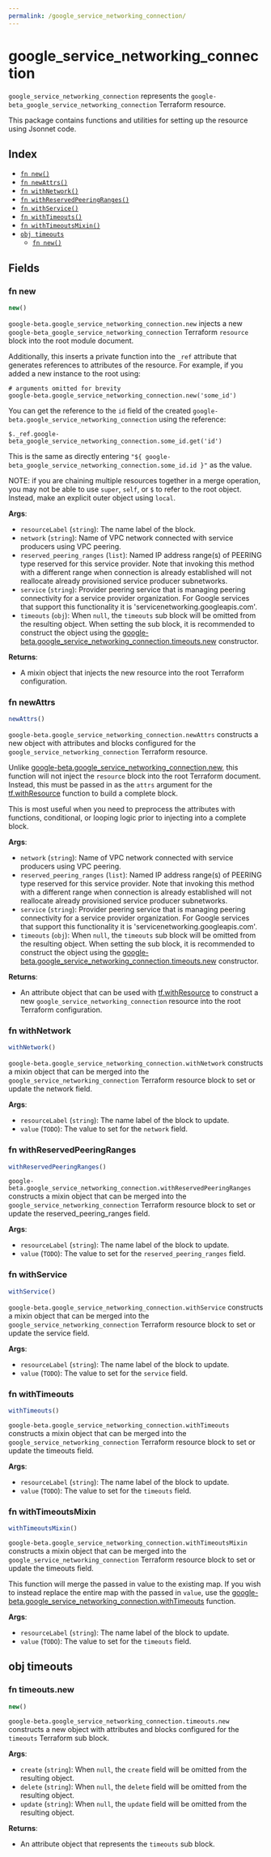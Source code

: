 ```yaml
---
permalink: /google_service_networking_connection/
---
```


# google_service_networking_connection

`google_service_networking_connection` represents the `google-beta_google_service_networking_connection` Terraform resource.



This package contains functions and utilities for setting up the resource using Jsonnet code.


## Index

* [`fn new()`](#fn-new)
* [`fn newAttrs()`](#fn-newattrs)
* [`fn withNetwork()`](#fn-withnetwork)
* [`fn withReservedPeeringRanges()`](#fn-withreservedpeeringranges)
* [`fn withService()`](#fn-withservice)
* [`fn withTimeouts()`](#fn-withtimeouts)
* [`fn withTimeoutsMixin()`](#fn-withtimeoutsmixin)
* [`obj timeouts`](#obj-timeouts)
  * [`fn new()`](#fn-timeoutsnew)

## Fields

### fn new

```ts
new()
```


`google-beta.google_service_networking_connection.new` injects a new `google-beta_google_service_networking_connection` Terraform `resource`
block into the root module document.

Additionally, this inserts a private function into the `_ref` attribute that generates references to attributes of the
resource. For example, if you added a new instance to the root using:

    # arguments omitted for brevity
    google-beta.google_service_networking_connection.new('some_id')

You can get the reference to the `id` field of the created `google-beta.google_service_networking_connection` using the reference:

    $._ref.google-beta_google_service_networking_connection.some_id.get('id')

This is the same as directly entering `"${ google-beta_google_service_networking_connection.some_id.id }"` as the value.

NOTE: if you are chaining multiple resources together in a merge operation, you may not be able to use `super`, `self`,
or `$` to refer to the root object. Instead, make an explicit outer object using `local`.

**Args**:
  - `resourceLabel` (`string`): The name label of the block.
  - `network` (`string`): Name of VPC network connected with service producers using VPC peering.
  - `reserved_peering_ranges` (`list`): Named IP address range(s) of PEERING type reserved for this service provider. Note that invoking this method with a different range when connection is already established will not reallocate already provisioned service producer subnetworks.
  - `service` (`string`): Provider peering service that is managing peering connectivity for a service provider organization. For Google services that support this functionality it is &#39;servicenetworking.googleapis.com&#39;.
  - `timeouts` (`obj`):  When `null`, the `timeouts` sub block will be omitted from the resulting object. When setting the sub block, it is recommended to construct the object using the [google-beta.google_service_networking_connection.timeouts.new](#fn-googleservicenetworkingconnectiontimeoutsnew) constructor.

**Returns**:
- A mixin object that injects the new resource into the root Terraform configuration.


### fn newAttrs

```ts
newAttrs()
```


`google-beta.google_service_networking_connection.newAttrs` constructs a new object with attributes and blocks configured for the `google_service_networking_connection`
Terraform resource.

Unlike [google-beta.google_service_networking_connection.new](#fn-googleservicenetworkingconnectionnew), this function will not inject the `resource`
block into the root Terraform document. Instead, this must be passed in as the `attrs` argument for the
[tf.withResource](https://github.com/tf-libsonnet/core/tree/main/docs#fn-withresource) function to build a complete block.

This is most useful when you need to preprocess the attributes with functions, conditional, or looping logic prior to
injecting into a complete block.

**Args**:
  - `network` (`string`): Name of VPC network connected with service producers using VPC peering.
  - `reserved_peering_ranges` (`list`): Named IP address range(s) of PEERING type reserved for this service provider. Note that invoking this method with a different range when connection is already established will not reallocate already provisioned service producer subnetworks.
  - `service` (`string`): Provider peering service that is managing peering connectivity for a service provider organization. For Google services that support this functionality it is &#39;servicenetworking.googleapis.com&#39;.
  - `timeouts` (`obj`):  When `null`, the `timeouts` sub block will be omitted from the resulting object. When setting the sub block, it is recommended to construct the object using the [google-beta.google_service_networking_connection.timeouts.new](#fn-googleservicenetworkingconnectiontimeoutsnew) constructor.

**Returns**:
  - An attribute object that can be used with [tf.withResource](https://github.com/tf-libsonnet/core/tree/main/docs#fn-withresource) to construct a new `google_service_networking_connection` resource into the root Terraform configuration.


### fn withNetwork

```ts
withNetwork()
```

`google-beta.google_service_networking_connection.withNetwork` constructs a mixin object that can be merged into the `google_service_networking_connection`
Terraform resource block to set or update the network field.



**Args**:
  - `resourceLabel` (`string`): The name label of the block to update.
  - `value` (`TODO`): The value to set for the `network` field.


### fn withReservedPeeringRanges

```ts
withReservedPeeringRanges()
```

`google-beta.google_service_networking_connection.withReservedPeeringRanges` constructs a mixin object that can be merged into the `google_service_networking_connection`
Terraform resource block to set or update the reserved_peering_ranges field.



**Args**:
  - `resourceLabel` (`string`): The name label of the block to update.
  - `value` (`TODO`): The value to set for the `reserved_peering_ranges` field.


### fn withService

```ts
withService()
```

`google-beta.google_service_networking_connection.withService` constructs a mixin object that can be merged into the `google_service_networking_connection`
Terraform resource block to set or update the service field.



**Args**:
  - `resourceLabel` (`string`): The name label of the block to update.
  - `value` (`TODO`): The value to set for the `service` field.


### fn withTimeouts

```ts
withTimeouts()
```

`google-beta.google_service_networking_connection.withTimeouts` constructs a mixin object that can be merged into the `google_service_networking_connection`
Terraform resource block to set or update the timeouts field.



**Args**:
  - `resourceLabel` (`string`): The name label of the block to update.
  - `value` (`TODO`): The value to set for the `timeouts` field.


### fn withTimeoutsMixin

```ts
withTimeoutsMixin()
```

`google-beta.google_service_networking_connection.withTimeoutsMixin` constructs a mixin object that can be merged into the `google_service_networking_connection`
Terraform resource block to set or update the timeouts field.

This function will merge the passed in value to the existing map. If you wish
to instead replace the entire map with the passed in `value`, use the [google-beta.google_service_networking_connection.withTimeouts](TODO)
function.


**Args**:
  - `resourceLabel` (`string`): The name label of the block to update.
  - `value` (`TODO`): The value to set for the `timeouts` field.


## obj timeouts



### fn timeouts.new

```ts
new()
```


`google-beta.google_service_networking_connection.timeouts.new` constructs a new object with attributes and blocks configured for the `timeouts`
Terraform sub block.



**Args**:
  - `create` (`string`):  When `null`, the `create` field will be omitted from the resulting object.
  - `delete` (`string`):  When `null`, the `delete` field will be omitted from the resulting object.
  - `update` (`string`):  When `null`, the `update` field will be omitted from the resulting object.

**Returns**:
  - An attribute object that represents the `timeouts` sub block.

